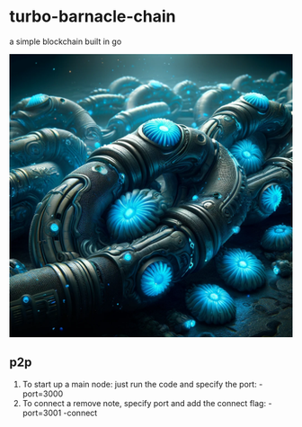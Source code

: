 # turbo-barnacle-chain
a simple blockchain built in go

![turbo-barnacle-chain](./turbo-barnacle-chain.webp)


## p2p

1. To start up a main node: just run the code and specify the port: -port=3000
2. To connect a remove note, specify port and add the connect flag: -port=3001 -connect<IP of local host>
